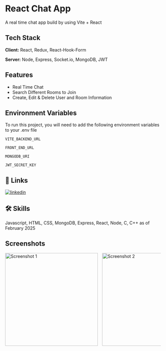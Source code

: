 
# React Chat App

A real time chat app build by using Vite + React



## Tech Stack

**Client:** React, Redux, React-Hook-Form

**Server:** Node, Express, Socket.io, MongoDB, JWT


## Features

- Real Time Chat
- Search Different Rooms to Join
- Create, Edit & Delete User and Room Information


## Environment Variables

To run this project, you will need to add the following environment variables to your .env file

`VITE_BACKEND_URL`

`FRONT_END_URL`

`MONGODB_URI`

`JWT_SECRET_KEY`


## 🔗 Links
[![linkedin](https://img.shields.io/badge/linkedin-0A66C2?style=for-the-badge&logo=linkedin&logoColor=white)](https://www.linkedin.com/in/ashishkumarvaish)

## 🛠 Skills
Javascript, HTML, CSS, MongoDB, Express, React, Node, C, C++ as of February 2025

## Screenshots

<div style="white-space: nowrap; overflow-x: auto;">
  <img src="https://i.imgur.com/3RGs7Xd.jpg" style="display: inline-block; width: 300px; margin-right: 10px;" alt="Screenshot 1">
  <img src="https://i.imgur.com/zezGmAJ.jpg" style="display: inline-block; width: 300px; margin-right: 10px;" alt="Screenshot 2">
  <img src="https://i.imgur.com/NsyXmSa.jpg" style="display: inline-block; width: 300px; margin-right: 10px;" alt="Screenshot 3">
  <img src="https://i.imgur.com/Vtw7a0M.jpg" style="display: inline-block; width: 300px; margin-right: 10px;" alt="Screenshot 4">
  <img src="https://i.imgur.com/0HpybE9.jpg" style="display: inline-block; width: 300px; margin-right: 10px;" alt="Screenshot 5">
</div>
